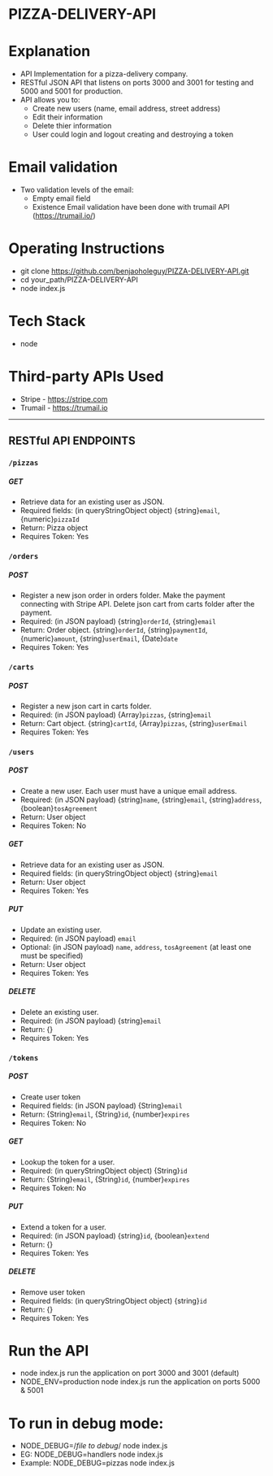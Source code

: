 # PIZZA-DELIVERY-API

# Explanation
  - API Implementation for a pizza-delivery company.
  - RESTful JSON API that listens on ports 3000 and 3001 for testing and 5000 and 5001 for production.
  - API allows you to:
    - Create new users (name, email address, street address)
    - Edit their information
    - Delete thier information
    - User could login and logout creating and destroying a token

# Email validation
  - Two validation levels of the email:
    - Empty email field
    - Existence Email validation have been done with trumail API (https://trumail.io/)

# Operating Instructions
- git clone https://github.com/benjaoholeguy/PIZZA-DELIVERY-API.git
- cd your_path/PIZZA-DELIVERY-API
- node index.js

# Tech Stack
- node

# Third-party APIs Used
- Stripe - https://stripe.com
- Trumail - https://trumail.io


---
## RESTful API ENDPOINTS

### ```/pizzas```

##### GET

- Retrieve data for an existing user as JSON.  
- Required fields: (in queryStringObject object) {string}`email`, {numeric}`pizzaId`
- Return: Pizza object
- Requires Token: Yes

### ```/orders```

##### POST

- Register a new json order in orders folder. Make the payment connecting with Stripe API. Delete json cart from carts folder after the payment.   
- Required: (in JSON payload) {string}`orderId`, {string}`email`
- Return: Order object. {string}`orderId`, {string}`paymentId`, {numeric}`amount`, {string}`userEmail`, {Date}`date`
- Requires Token: Yes

### ```/carts```

##### POST

- Register a new json cart in carts folder.   
- Required: (in JSON payload) {Array}`pizzas`, {string}`email`
- Return: Cart object. {string}`cartId`, {Array}`pizzas`, {string}`userEmail`
- Requires Token: Yes

### ```/users```

##### POST

- Create a new user. Each user must have a unique email address.  
- Required: (in JSON payload) {string}`name`, {string}`email`, {string}`address`, {boolean}`tosAgreement`
- Return: User object
- Requires Token: No

##### GET

- Retrieve data for an existing user as JSON.  
- Required fields: (in queryStringObject object) {string}`email`
- Return: User object
- Requires Token: Yes

##### PUT

- Update an existing user.  
- Required: (in JSON payload) `email`  
- Optional: (in JSON payload) `name`, `address`, `tosAgreement` (at least one must be specified)
- Return: User object
- Requires Token: Yes

##### DELETE

- Delete an existing user.  
- Required: (in JSON payload) {string}`email`
- Return: {}  
- Requires Token: Yes

### ```/tokens```

##### POST

- Create user token
- Required fields: (in JSON payload) {String}`email`
- Return: {String}`email`, {String}`id`, {number}`expires`  
- Requires Token: No

##### GET

- Lookup the token for a user.  
- Required: (in queryStringObject object) {String}`id`
- Return: {String}`email`, {String}`id`, {number}`expires`    
- Requires Token: No

##### PUT

- Extend a token for a user.  
- Required: (in JSON payload) {string}`id`, {boolean}`extend`  
- Return: {}
- Requires Token: Yes

##### DELETE

- Remove user token  
- Required fields: (in queryStringObject object) {string}`id`
- Return: {}
- Requires Token: Yes

# Run the API
- node index.js run the application on port 3000 and 3001 (default)
- NODE_ENV=production node index.js run the application on ports 5000 & 5001

# To run in debug mode:
- NODE_DEBUG=/*file to debug*/ node index.js
- EG: NODE_DEBUG=handlers node index.js
- Example: NODE_DEBUG=pizzas node index.js
